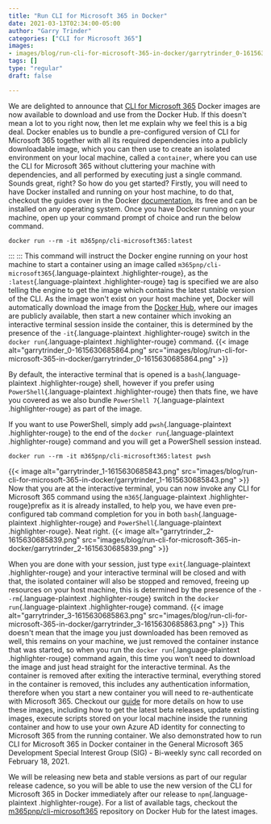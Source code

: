 ```yaml
---
title: "Run CLI for Microsoft 365 in Docker"
date: 2021-03-13T02:34:00-05:00
author: "Garry Trinder"
categories: ["CLI for Microsoft 365"]
images:
- images/blog/run-cli-for-microsoft-365-in-docker/garrytrinder_0-1615630685864.png
tags: []
type: "regular"
draft: false

---
```



We are delighted to announce that [CLI for Microsoft
365](https://aka.ms/cli-m365) Docker images are now available to
download and use from the Docker Hub.
If this doesn't mean a lot to you right now, then let me explain why we
feel this is a big deal.
Docker enables us to bundle a pre-configured version of CLI for
Microsoft 365 together with all its required dependencies into a
publicly downloadable image, which you can then use to create an
isolated environment on your local machine, called a
`container`, where you can use
the CLI for Microsoft 365 without cluttering your machine with
dependencies, and all performed by executing just a single command.
Sounds great, right? So how do you get started?
Firstly, you will need to have Docker installed and running on your host
machine, to do that, checkout the guides over in the Docker
[documentation](https://docs.docker.com/get-docker/), its free and can
be installed on any operating system. Once you have Docker running on
your machine, open up your command prompt of choice and run the below
command.

``` highlight
docker run --rm -it m365pnp/cli-microsoft365:latest
```
:::
:::
This command will instruct the Docker engine running on your host
machine to start a container using an image called
`m365pnp/cli-microsoft365`{.language-plaintext .highlighter-rouge}, as
the `:latest`{.language-plaintext .highlighter-rouge} tag is specified
we are also telling the engine to get the image which contains the
latest stable version of the CLI.
As the image won't exist on your host machine yet, Docker will
automatically download the image from the [Docker
Hub](https://hub.docker.com/r/m365pnp/cli-microsoft365), where our
images are publicly available, then start a new container which invoking
an interactive terminal session inside the container, this is determined
by the presence of the `-it`{.language-plaintext .highlighter-rouge}
switch in the `docker run`{.language-plaintext .highlighter-rouge}
command.
{{< image alt="garrytrinder_0-1615630685864.png" src="images/blog/run-cli-for-microsoft-365-in-docker/garrytrinder_0-1615630685864.png" >}}

By default, the interactive terminal that is opened is a
`bash`{.language-plaintext .highlighter-rouge} shell, however if you
prefer using `PowerShell`{.language-plaintext .highlighter-rouge} then
thats fine, we have you covered as we also bundle
`PowerShell 7`{.language-plaintext .highlighter-rouge} as part of the
image.

If you want to use PowerShell, simply add `pwsh`{.language-plaintext
.highlighter-rouge} to the end of the `docker run`{.language-plaintext
.highlighter-rouge} command and you will get a PowerShell session
instead.


``` highlight
docker run --rm -it m365pnp/cli-microsoft365:latest pwsh
```


{{< image alt="garrytrinder_1-1615630685843.png" src="images/blog/run-cli-for-microsoft-365-in-docker/garrytrinder_1-1615630685843.png" >}}
Now that you are at the interactive terminal, you can now invoke any CLI
for Microsoft 365 command using the `m365`{.language-plaintext
.highlighter-rouge}prefix as it is already installed, to help you, we
have even pre-configured tab command completion for you in both
`bash`{.language-plaintext .highlighter-rouge} and
`PowerShell`{.language-plaintext .highlighter-rouge}. Neat right.
{{< image alt="garrytrinder_2-1615630685839.png" src="images/blog/run-cli-for-microsoft-365-in-docker/garrytrinder_2-1615630685839.png" >}}

When you are done with your session, just type
`exit`{.language-plaintext .highlighter-rouge} and your interactive
terminal will be closed and with that, the isolated container will also
be stopped and removed, freeing up resources on your host machine, this
is determined by the presence of the `--rm`{.language-plaintext
.highlighter-rouge} switch in the `docker run`{.language-plaintext
.highlighter-rouge} command.
{{< image alt="garrytrinder_3-1615630685863.png" src="images/blog/run-cli-for-microsoft-365-in-docker/garrytrinder_3-1615630685863.png" >}}
This doesn't mean that the image you just downloaded has been removed as
well, this remains on your machine, we just removed the container
instance that was started, so when you run the
`docker run`{.language-plaintext .highlighter-rouge} command again, this
time you won't need to download the image and just head straight for the
interactive terminal.
As the container is removed after exiting the interactive terminal,
everything stored in the container is removed, this includes any
authentication information, therefore when you start a new container you
will need to re-authenticate with Microsoft 365.
Checkout our
[guide](https://pnp.github.io/cli-microsoft365/user-guide/run-cli-in-docker-container/)
for more details on how to use these images, including how to get the
latest beta releases, update existing images, execute scripts stored on
your local machine inside the running container and how to use your own
Azure AD identity for connecting to Microsoft 365 from the running
container.
We also demonstrated how to run CLI for Microsoft 365 in Docker
container in the General Microsoft 365 Development Special Interest
Group (SIG) - Bi-weekly sync call recorded on February 18, 2021.

We will be releasing new beta and stable versions as part of our regular
release cadence, so you will be able to use the new version of the CLI
for Microsoft 365 in Docker immediately after our release to
`npm`{.language-plaintext .highlighter-rouge}.
For a list of available tags, checkout the
[m365pnp/cli-microsoft365](https://hub.docker.com/r/m365pnp/cli-microsoft365)
repository on Docker Hub for the latest images.
